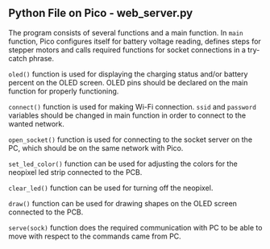 ## Python File on Pico - web_server.py

The program consists of several functions and a main function. In `main` function, Pico configures itself for battery voltage reading, defines steps for stepper motors and calls required functions for socket connections in a try-catch phrase. 

`oled()` function is used for displaying the charging status and/or battery percent on the OLED screen. OLED pins should be declared on the main function for properly functioning. 

`connect()` function is used for making Wi-Fi connection. `ssid` and `password` variables should be changed in main function in order to connect to the wanted network.

`open_socket()`  function is used for connecting to the socket server on the PC, which should be on the same network with Pico.

`set_led_color()` function can be used for adjusting the colors for the neopixel led strip connected to the PCB. 

`clear_led()` function can be used for turning off the neopixel.

`draw()` function can be used for drawing shapes on the OLED screen connected to the PCB.

`serve(sock)` function does the required communication with PC to be able to move with respect to the commands came from PC.
